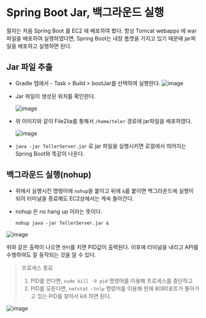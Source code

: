 
# Spring Boot Jar, 백그라운드 실행

필자는 처음 Spring Boot 를 EC2 에 배포하여 봤다. 항상 Tomcat webapps 에 war파일을 배포하여 실행하였다면, Spring Boot는 내장 톰캣을 가지고 있기 때문에 jar파일을 배포하고 실행하면 된다.

  ## Jar 파일 추출
  
  - Gradle 탭에서 - Task > Build > bootJar를 선택하여 실행한다.
  ![image](https://user-images.githubusercontent.com/79154652/150359457-f1bfe528-87b5-4bc0-a132-b7dab4e1ae0a.png)
  
  - Jar 파일이 생성된 위치를 확인한다.
  
    ![image](https://user-images.githubusercontent.com/79154652/150359579-e89a841e-746e-42b0-99c4-b5b06d770e86.png)


  
  
   - 위 이미지와 같이 FileZila를 통해서 `/home/teler` 경로에 jar파일을 배포하였다.
  
      ![image](https://user-images.githubusercontent.com/79154652/150357860-b6e30d6e-d1ac-441d-953f-fea23d7e4204.png)
      
   - `java -jar TellerServer.jar` 로 jar 파일을 실행시키면 로컬에서 띄어지는 Spring Boot와 똑같이 나온다.


  ## 백그라운드 실행(nohup)
  
   - 위에서 실행시킨 명령어에 `nohup`을 붙이고 뒤에 `&`를 붙이면 백그라운드에 실행이 되어 터미널을 종료해도 EC2상에서는 계속 돌아간다.
   - nohup 은 no hang up 이라는 뜻이다.
     
     `nohup java -jar TellerServer.jar &`
    
   ![image](https://user-images.githubusercontent.com/79154652/150362498-24067380-2590-4f62-aaa8-8442e94c6d3c.png)
   
   위와 같은 출력이 나오면 `엔터`를 치면 PID값이 출력된다. 이후에 터미널을 내리고 API를 수행하여도 잘 동작되는 것을 알 수 있다.
   
   
   > 프로세스 종료
   > 1. PID를 안다면, `sudo kill -9 pid` 명령어를 이용해 프로세스를 중단하고
   > 2. PID를 모른다면, `netstat -tnlp` 명령어를 이용해 현재 8080포트가 돌아가고 있는 PID를 찾아서 kill  하면 된다.
   
   ![image](https://user-images.githubusercontent.com/79154652/150363076-4847d4ce-6a88-41f9-b5d4-ba50ceecf3fd.png)

  


 
  
